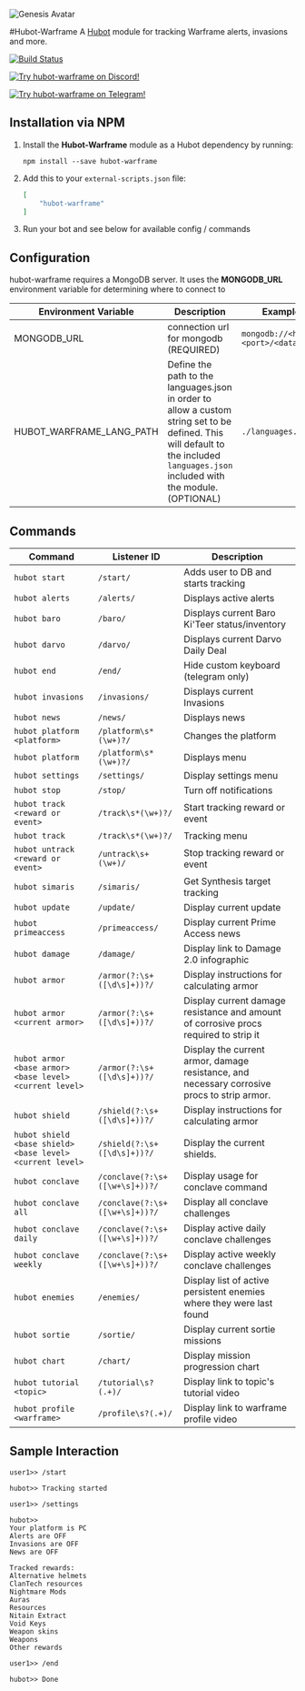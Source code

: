 ![Genesis Avatar](resources/images/cephalontransparent.png)

#Hubot-Warframe
A [Hubot](https://hubot.github.com/) module for tracking Warframe alerts, invasions and more.

[![Build Status](https://travis-ci.org/pabletos/Hubot-Warframe.svg)](https://travis-ci.org/pabletos/Hubot-Warframe)

[![Try hubot-warframe on Discord!](https://discordapp.com/api/servers/146691885363232769/widget.png?style=banner)](https://discord.me/cephalon-genesis)  

[![Try hubot-warframe on Telegram!](https://img.shields.io/badge/Telegram-Beta%20War%20Bot-279DD8.svg)](https://telegram.me/betawarbot)

## Installation via NPM

1. Install the __Hubot-Warframe__ module as a Hubot dependency by running:

    ```
    npm install --save hubot-warframe
    ```

2. Add this to your `external-scripts.json` file:

    ```json
    [
        "hubot-warframe"
    ]
    ```

3. Run your bot and see below for available config / commands

## Configuration

hubot-warframe requires a MongoDB server. It uses the **MONGODB_URL** environment variable for determining where to connect to

Environment Variable | Description | Example
--- | --- | ---
MONGODB_URL | connection url for mongodb (REQUIRED) | `mongodb://<host>:<port>/<database>`
HUBOT_WARFRAME_LANG_PATH | Define the path to the languages.json in order to allow a custom string set to be defined. This will default to the included `languages.json` included with the module. (OPTIONAL) | `./languages.json`

## Commands

Command | Listener ID | Description
--- | ------- | ---
`hubot start` | `/start/` | Adds user to DB and starts tracking
`hubot alerts` | `/alerts/` | Displays active alerts
`hubot baro` | `/baro/` | Displays current Baro Ki'Teer status/inventory
`hubot darvo` | `/darvo/` | Displays current Darvo Daily Deal
`hubot end` | `/end/` | Hide custom keyboard (telegram only)
`hubot invasions` | `/invasions/` | Displays current Invasions
`hubot news` | `/news/` | Displays news
`hubot platform <platform>` | `/platform\s*(\w+)?/` | Changes the platform
`hubot platform` | `/platform\s*(\w+)?/` | Displays menu
`hubot settings` | `/settings/` | Display settings menu
`hubot stop` | `/stop/` | Turn off notifications
`hubot track <reward or event>` | `/track\s*(\w+)?/` | Start tracking reward or event
`hubot track` | `/track\s*(\w+)?/` | Tracking menu
`hubot untrack <reward or event>` | `/untrack\s+(\w+)/` | Stop tracking reward or event
`hubot simaris` | `/simaris/` | Get Synthesis target tracking
`hubot update` | `/update/` | Display current update
`hubot primeaccess` | `/primeaccess/` | Display current Prime Access news
`hubot damage` | `/damage/` | Display link to Damage 2.0 infographic
`hubot armor`  | `/armor(?:\s+([\d\s]+))?/` | Display instructions for calculating armor
`hubot armor <current armor>` | `/armor(?:\s+([\d\s]+))?/`  | Display current damage resistance and amount of corrosive procs required to strip it
`hubot armor <base armor> <base level> <current level>` | `/armor(?:\s+([\d\s]+))?/` |  Display the current armor, damage resistance, and necessary corrosive procs to strip armor.
`hubot shield`  | `/shield(?:\s+([\d\s]+))?/` | Display instructions for calculating armor
`hubot shield <base shield> <base level> <current level>` | `/shield(?:\s+([\d\s]+))?/` |  Display the current shields.
`hubot conclave` | `/conclave(?:\s+([\w+\s]+))?/` | Display usage for conclave command
`hubot conclave all` | `/conclave(?:\s+([\w+\s]+))?/` | Display all conclave challenges
`hubot conclave daily` | `/conclave(?:\s+([\w+\s]+))?/` | Display active daily conclave challenges
`hubot conclave weekly` | `/conclave(?:\s+([\w+\s]+))?/` | Display active weekly conclave challenges
`hubot enemies` | `/enemies/` | Display list of active persistent enemies where they were last found
`hubot sortie` | `/sortie/` | Display current sortie missions
`hubot chart` | `/chart/` | Display mission progression chart
`hubot tutorial <topic>` | `/tutorial\s?(.+)/` | Display link to topic's tutorial video
`hubot profile <warframe>` | `/profile\s?(.+)/` | Display link to warframe profile video

## Sample Interaction

```
user1>> /start

hubot>> Tracking started

user1>> /settings

hubot>> 
Your platform is PC
Alerts are OFF
Invasions are OFF
News are OFF

Tracked rewards:
Alternative helmets
ClanTech resources
Nightmare Mods
Auras
Resources
Nitain Extract
Void Keys
Weapon skins
Weapons
Other rewards

user1>> /end

hubot>> Done

```
